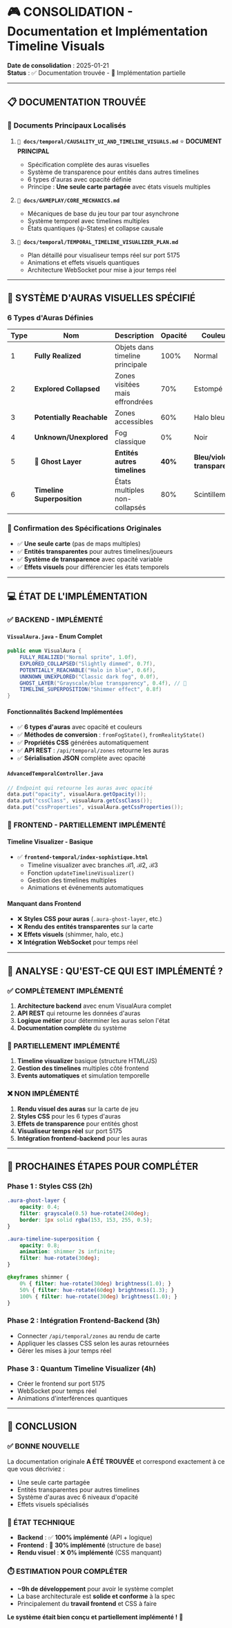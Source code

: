 # 🎮 CONSOLIDATION - Documentation et Implémentation Timeline Visuals

**Date de consolidation** : 2025-01-21  
**Status** : ✅ Documentation trouvée - 🔄 Implémentation partielle

---

## 📋 **DOCUMENTATION TROUVÉE**

### 🎯 **Documents Principaux Localisés**

1. **`📖 docs/temporal/CAUSALITY_UI_AND_TIMELINE_VISUALS.md`** ⭐ **DOCUMENT PRINCIPAL**
   - Spécification complète des auras visuelles
   - Système de transparence pour entités dans autres timelines
   - 6 types d'auras avec opacité définie
   - Principe : **Une seule carte partagée** avec états visuels multiples

2. **`📖 docs/GAMEPLAY/CORE_MECHANICS.md`**
   - Mécaniques de base du jeu tour par tour asynchrone
   - Système temporel avec timelines multiples
   - États quantiques (ψ-States) et collapse causale

3. **`📖 docs/temporal/TEMPORAL_TIMELINE_VISUALIZER_PLAN.md`**
   - Plan détaillé pour visualiseur temps réel sur port 5175
   - Animations et effets visuels quantiques
   - Architecture WebSocket pour mise à jour temps réel

---

## 🔮 **SYSTÈME D'AURAS VISUELLES SPÉCIFIÉ**

### **6 Types d'Auras Définies**

| Type | Nom | Description | Opacité | Couleur | Interactif |
|------|-----|-------------|---------|---------|------------|
| 1 | **Fully Realized** | Objets dans timeline principale | 100% | Normal | ✅ |
| 2 | **Explored Collapsed** | Zones visitées mais effrondrées | 70% | Estompé | ✅ |
| 3 | **Potentially Reachable** | Zones accessibles | 60% | Halo bleu | 📋 |
| 4 | **Unknown/Unexplored** | Fog classique | 0% | Noir | ❌ |
| 5 | **👻 Ghost Layer** | **Entités autres timelines** | **40%** | **Bleu/violet transparent** | ❌ |
| 6 | **Timeline Superposition** | États multiples non-collapsés | 80% | Scintillement | ⚡ |

### **🎯 Confirmation des Spécifications Originales**
- ✅ **Une seule carte** (pas de maps multiples)
- ✅ **Entités transparentes** pour autres timelines/joueurs
- ✅ **Système de transparence** avec opacité variable
- ✅ **Effets visuels** pour différencier les états temporels

---

## 💻 **ÉTAT DE L'IMPLÉMENTATION**

### ✅ **BACKEND - IMPLÉMENTÉ**

#### **`VisualAura.java` - Enum Complet**
```java
public enum VisualAura {
    FULLY_REALIZED("Normal sprite", 1.0f),
    EXPLORED_COLLAPSED("Slightly dimmed", 0.7f),  
    POTENTIALLY_REACHABLE("Halo in blue", 0.6f),
    UNKNOWN_UNEXPLORED("Classic dark fog", 0.0f),
    GHOST_LAYER("Grayscale/blue transparency", 0.4f), // 👻
    TIMELINE_SUPERPOSITION("Shimmer effect", 0.8f)
}
```

#### **Fonctionnalités Backend Implémentées**
- ✅ **6 types d'auras** avec opacité et couleurs
- ✅ **Méthodes de conversion** : `fromFogState()`, `fromRealityState()`
- ✅ **Propriétés CSS** générées automatiquement
- ✅ **API REST** : `/api/temporal/zones` retourne les auras
- ✅ **Sérialisation JSON** complète avec opacité

#### **`AdvancedTemporalController.java`**
```java
// Endpoint qui retourne les auras avec opacité
data.put("opacity", visualAura.getOpacity());
data.put("cssClass", visualAura.getCssClass());
data.put("cssProperties", visualAura.getCssProperties());
```

### 🔄 **FRONTEND - PARTIELLEMENT IMPLÉMENTÉ**

#### **Timeline Visualizer - Basique**
- ✅ **`frontend-temporal/index-sophistique.html`**
  - Timeline visualizer avec branches ℬ1, ℬ2, ℬ3
  - Fonction `updateTimelineVisualizer()`
  - Gestion des timelines multiples
  - Animations et événements automatiques

#### **Manquant dans Frontend**
- ❌ **Styles CSS pour auras** (`.aura-ghost-layer`, etc.)
- ❌ **Rendu des entités transparentes** sur la carte
- ❌ **Effets visuels** (shimmer, halo, etc.)
- ❌ **Intégration WebSocket** pour temps réel

---

## 🎯 **ANALYSE : QU'EST-CE QUI EST IMPLÉMENTÉ ?**

### ✅ **COMPLÈTEMENT IMPLÉMENTÉ**
1. **Architecture backend** avec enum VisualAura complet
2. **API REST** qui retourne les données d'auras
3. **Logique métier** pour déterminer les auras selon l'état
4. **Documentation complète** du système

### 🔄 **PARTIELLEMENT IMPLÉMENTÉ**
1. **Timeline visualizer** basique (structure HTML/JS)
2. **Gestion des timelines** multiples côté frontend
3. **Events automatiques** et simulation temporelle

### ❌ **NON IMPLÉMENTÉ**
1. **Rendu visuel des auras** sur la carte de jeu
2. **Styles CSS** pour les 6 types d'auras
3. **Effets de transparence** pour entités ghost
4. **Visualiseur temps réel** sur port 5175
5. **Intégration frontend-backend** pour les auras

---

## 🚀 **PROCHAINES ÉTAPES POUR COMPLÉTER**

### **Phase 1 : Styles CSS (2h)**
```css
.aura-ghost-layer {
    opacity: 0.4;
    filter: grayscale(0.5) hue-rotate(240deg);
    border: 1px solid rgba(153, 153, 255, 0.5);
}

.aura-timeline-superposition {
    opacity: 0.8;
    animation: shimmer 2s infinite;
    filter: hue-rotate(30deg);
}

@keyframes shimmer {
    0% { filter: hue-rotate(30deg) brightness(1.0); }
    50% { filter: hue-rotate(60deg) brightness(1.3); }
    100% { filter: hue-rotate(30deg) brightness(1.0); }
}
```

### **Phase 2 : Intégration Frontend-Backend (3h)**
- Connecter `/api/temporal/zones` au rendu de carte
- Appliquer les classes CSS selon les auras retournées
- Gérer les mises à jour temps réel

### **Phase 3 : Quantum Timeline Visualizer (4h)**
- Créer le frontend sur port 5175
- WebSocket pour temps réel
- Animations d'interférences quantiques

---

## 🎯 **CONCLUSION**

### **✅ BONNE NOUVELLE**
La documentation originale **A ÉTÉ TROUVÉE** et correspond exactement à ce que vous décriviez :
- Une seule carte partagée
- Entités transparentes pour autres timelines
- Système d'auras avec 6 niveaux d'opacité
- Effets visuels spécialisés

### **🔧 ÉTAT TECHNIQUE**
- **Backend** : ✅ **100% implémenté** (API + logique)
- **Frontend** : 🔄 **30% implémenté** (structure de base)
- **Rendu visuel** : ❌ **0% implémenté** (CSS manquant)

### **⏱️ ESTIMATION POUR COMPLÉTER**
- **~9h de développement** pour avoir le système complet
- La base architecturale est **solide et conforme** à la spec
- Principalement du **travail frontend** et CSS à faire

**Le système était bien conçu et partiellement implémenté !** 🎉
